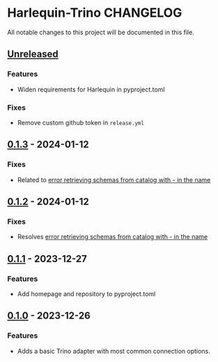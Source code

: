 # Harlequin-Trino CHANGELOG

All notable changes to this project will be documented in this file.

## [Unreleased]

### Features

- Widen requirements for Harlequin in pyproject.toml

### Fixes

- Remove custom github token in `release.yml` 

## [0.1.3] - 2024-01-12

### Fixes

-   Related to [error retrieving schemas from catalog with - in the name](https://github.com/TylerHillery/harlequin-trino/issues/5)

## [0.1.2] - 2024-01-12

### Fixes

-   Resolves [error retrieving schemas from catalog with - in the name](https://github.com/TylerHillery/harlequin-trino/issues/5)

## [0.1.1] - 2023-12-27

### Features

-   Add homepage and repository to pyproject.toml

## [0.1.0] - 2023-12-26

### Features

-   Adds a basic Trino adapter with most common connection options.

[Unreleased]: https://github.com/TylerHillery/harlequin-trino/compare/0.1.3...HEAD

[0.1.3]: https://github.com/TylerHillery/harlequin-trino/compare/0.1.2...0.1.3

[0.1.2]: https://github.com/TylerHillery/harlequin-trino/compare/0.1.1...0.1.2

[0.1.1]: https://github.com/TylerHillery/harlequin-trino/compare/0.1.0...0.1.1

[0.1.0]: https://github.com/TylerHillery/harlequin-trino/compare/90c497bd17598b19b510c2a5dbe0c996bd4b6779...0.1.0
